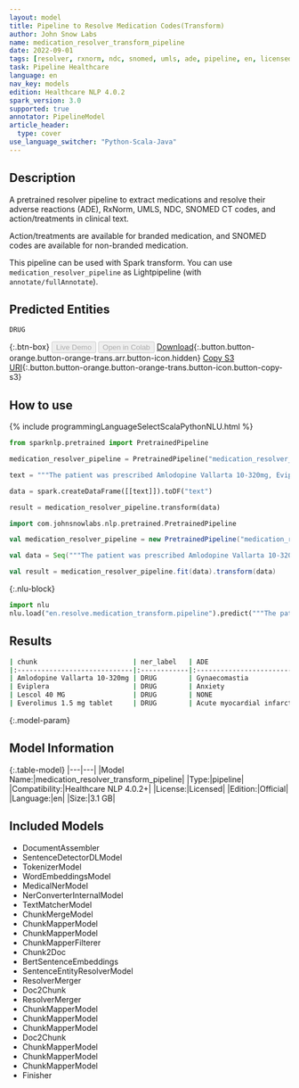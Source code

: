 ```yaml
---
layout: model
title: Pipeline to Resolve Medication Codes(Transform)
author: John Snow Labs
name: medication_resolver_transform_pipeline
date: 2022-09-01
tags: [resolver, rxnorm, ndc, snomed, umls, ade, pipeline, en, licensed]
task: Pipeline Healthcare
language: en
nav_key: models
edition: Healthcare NLP 4.0.2
spark_version: 3.0
supported: true
annotator: PipelineModel
article_header:
  type: cover
use_language_switcher: "Python-Scala-Java"
---
```


## Description

A pretrained resolver pipeline to extract medications and resolve their adverse reactions (ADE), RxNorm, UMLS, NDC, SNOMED CT codes, and action/treatments in clinical text.

Action/treatments are available for branded medication, and SNOMED codes are available for non-branded medication.

This pipeline can be used with Spark transform. You can use `medication_resolver_pipeline` as Lightpipeline (with `annotate/fullAnnotate`).

## Predicted Entities

`DRUG`

{:.btn-box}
<button class="button button-orange" disabled>Live Demo</button>
<button class="button button-orange" disabled>Open in Colab</button>
[Download](https://s3.amazonaws.com/auxdata.johnsnowlabs.com/clinical/models/medication_resolver_transform_pipeline_en_4.0.2_3.0_1662045429139.zip){:.button.button-orange.button-orange-trans.arr.button-icon.hidden}
[Copy S3 URI](s3://auxdata.johnsnowlabs.com/clinical/models/medication_resolver_transform_pipeline_en_4.0.2_3.0_1662045429139.zip){:.button.button-orange.button-orange-trans.button-icon.button-copy-s3}

## How to use



<div class="tabs-box" markdown="1">
{% include programmingLanguageSelectScalaPythonNLU.html %}

```python
from sparknlp.pretrained import PretrainedPipeline

medication_resolver_pipeline = PretrainedPipeline("medication_resolver_transform_pipeline", "en", "clinical/models")

text = """The patient was prescribed Amlodopine Vallarta 10-320mg, Eviplera. The other patient is given Lescol 40 MG and Everolimus 1.5 mg tablet."""

data = spark.createDataFrame([[text]]).toDF("text")

result = medication_resolver_pipeline.transform(data)
```
```scala
import com.johnsnowlabs.nlp.pretrained.PretrainedPipeline

val medication_resolver_pipeline = new PretrainedPipeline("medication_resolver_transform_pipeline", "en", "clinical/models")

val data = Seq("""The patient was prescribed Amlodopine Vallarta 10-320mg, Eviplera. The other patient is given Lescol 40 MG and Everolimus 1.5 mg tablet.""").toDS.toDF("text")

val result = medication_resolver_pipeline.fit(data).transform(data)
```


{:.nlu-block}
```python
import nlu
nlu.load("en.resolve.medication_transform.pipeline").predict("""The patient was prescribed Amlodopine Vallarta 10-320mg, Eviplera. The other patient is given Lescol 40 MG and Everolimus 1.5 mg tablet.""")
```

</div>

## Results

```bash
| chunk                        | ner_label   | ADE                         |   RxNorm | Action                     | Treatment                                  | UMLS     | SNOMED_CT   | NDC_Product   | NDC_Package   |
|:-----------------------------|:------------|:----------------------------|---------:|:---------------------------|:-------------------------------------------|:---------|:------------|:--------------|:--------------|
| Amlodopine Vallarta 10-320mg | DRUG        | Gynaecomastia               |   722131 | NONE                       | NONE                                       | C1949334 | 425838008   | 00093-7693    | 00093-7693-56 |
| Eviplera                     | DRUG        | Anxiety                     |   217010 | Inhibitory Bone Resorption | Osteoporosis                               | C0720318 | NONE        | NONE          | NONE          |
| Lescol 40 MG                 | DRUG        | NONE                        |   103919 | Hypocholesterolemic        | Heterozygous Familial Hypercholesterolemia | C0353573 | NONE        | 00078-0234    | 00078-0234-05 |
| Everolimus 1.5 mg tablet     | DRUG        | Acute myocardial infarction |  2056895 | NONE                       | NONE                                       | C4723581 | NONE        | 00054-0604    | 00054-0604-21 |
```

{:.model-param}
## Model Information

{:.table-model}
|---|---|
|Model Name:|medication_resolver_transform_pipeline|
|Type:|pipeline|
|Compatibility:|Healthcare NLP 4.0.2+|
|License:|Licensed|
|Edition:|Official|
|Language:|en|
|Size:|3.1 GB|

## Included Models

- DocumentAssembler
- SentenceDetectorDLModel
- TokenizerModel
- WordEmbeddingsModel
- MedicalNerModel
- NerConverterInternalModel
- TextMatcherModel
- ChunkMergeModel
- ChunkMapperModel
- ChunkMapperModel
- ChunkMapperFilterer
- Chunk2Doc
- BertSentenceEmbeddings
- SentenceEntityResolverModel
- ResolverMerger
- Doc2Chunk
- ResolverMerger
- ChunkMapperModel
- ChunkMapperModel
- ChunkMapperModel
- Doc2Chunk
- ChunkMapperModel
- ChunkMapperModel
- ChunkMapperModel
- Finisher
